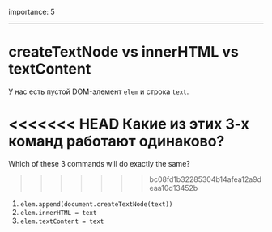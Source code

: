 importance: 5

---

# createTextNode vs innerHTML vs textContent

У нас есть пустой DOM-элемент `elem` и строка `text`.

<<<<<<< HEAD
Какие из этих 3-х команд работают одинаково?
=======
Which of these 3 commands will do exactly the same?
>>>>>>> bc08fd1b32285304b14afea12a9deaa10d13452b

1. `elem.append(document.createTextNode(text))`
2. `elem.innerHTML = text`
3. `elem.textContent = text`
